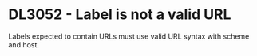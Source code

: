 # DL3052 - Label is not a valid URL

Labels expected to contain URLs must use valid URL syntax with scheme and host.
